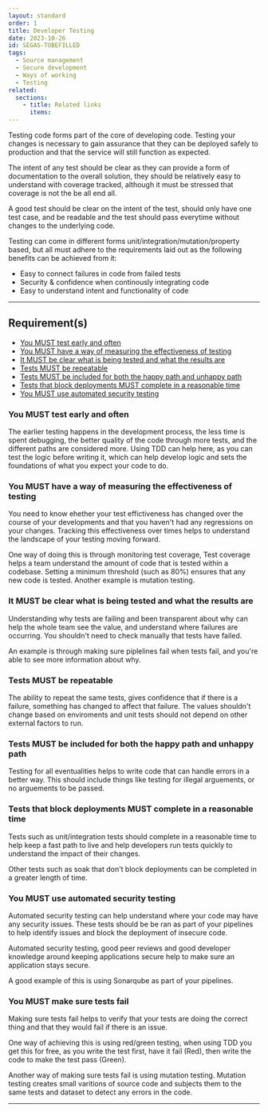 ```yaml
---
layout: standard
order: 1
title: Developer Testing
date: 2023-10-26
id: SEGAS-TOBEFILLED
tags:
  - Source management
  - Secure development
  - Ways of working
  - Testing
related:
  sections:
    - title: Related links
      items:
---
```


Testing code forms part of the core of developing code. Testing your changes is necessary to gain assurance that they can be deployed safely to production and that the service will still function as expected.

The intent of any test should be clear as they can provide a form of documentation to the overall solution, they should be relatively easy to understand with coverage tracked, although it must be stressed that coverage is not the be all end all.

A good test should be clear on the intent of the test, should only have one test case, and be readable and the test should pass everytime without changes to the underlying code.

Testing can come in different forms unit/integration/mutation/property based, but all must adhere to the requirements laid out as the following benefits can be achieved from it:

- Easy to connect failures in code from failed tests
- Security & confidence when continously integrating code
- Easy to understand intent and functionality of code

---

## Requirement(s)

- [You MUST test early and often](#you-must-test-early-and-often)
- [You MUST have a way of measuring the effectiveness of testing](#you-must-have-a-way-of-measuring-the-effectiveness-of-testing)
- [It MUST be clear what is being tested and what the results are](#it-must-be-clear-what-is-being-tested-and-what-the-results-are)
- [Tests MUST be repeatable](#tests-must-be-repeatable)
- [Tests MUST be included for both the happy path and unhappy path](#tests-must-be-included-for-both-the-happy-path-and-unhappy-path)
- [Tests that block deployments MUST complete in a reasonable time](#tests-that-block-deployments-must-complete-in-a-reasonable-time)
- [You MUST use automated security testing](#you-must-use-automated-security-testing)

### You MUST test early and often

The earlier testing happens in the development process, the less time is spent debugging, the better quality of the code through more tests, and the different paths are considered more. Using TDD can help here, as you can test the logic before writing it, which can help develop logic and sets the foundations of what you expect your code to do.

### You MUST have a way of measuring the effectiveness of testing

You need to know ehether your test effictiveness has changed over the course of your developments and that you haven't had any regressions on your changes. Tracking this effectiveness over times helps to understand the landscape of your testing moving forward.

One way of doing this is through monitoring test coverage, Test coverage helps a team understand the amount of code that is tested within a codebase. Setting a minimum threshold (such as 80%) ensures that any new code is tested. Another example is mutation testing.

### It MUST be clear what is being tested and what the results are

Understanding why tests are failing and been transparent about why can help the whole team see the value, and understand where failures are occurring. You shouldn't need to check manually that tests have failed.

An example is through making sure piplelines fail when tests fail, and you're able to see more information about why.

### Tests MUST be repeatable

The ability to repeat the same tests, gives confidence that if there is a failure, something has changed to affect that failure. The values shouldn't change based on enviroments and unit tests should not depend on other external factors to run.

### Tests MUST be included for both the happy path and unhappy path

Testing for all eventualities helps to write code that can handle errors in a better way. This should include things like testing for illegal arguements, or no arguements to be passed.

### Tests that block deployments MUST complete in a reasonable time

Tests such as unit/integration tests should complete in a reasonable time to help keep a fast path to live and help developers run tests quickly to understand the impact of their changes.

Other tests such as soak that don't block deployments can be completed in a greater length of time.

### You MUST use automated security testing

Automated security testing can help understand where your code may have any security issues. These tests should be be ran as part of your pipelines to help identify issues and block the deployment of insecure code.

Automated security testing, good peer reviews and good developer knowledge around keeping applications secure help to make sure an application stays secure.

A good example of this is using Sonarqube as part of your pipelines.

### You MUST make sure tests fail

Making sure tests fail helps to verify that your tests are doing the correct thing and that they would fail if there is an issue.

One way of achieving this is using red/green testing, when using TDD you get this for free, as you write the test first, have it fail (Red), then write the code to make the test pass (Green).

Another way of making sure tests fail is using mutation testing. Mutation testing creates small varitions of source code and subjects them to the same tests and dataset to detect any errors in the code.

---

